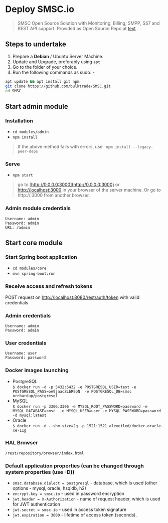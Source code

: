 # Deploy SMSC.io
> SMSC Open Source Solution with Monitoring, Billing, SMPP, SS7 and REST API support.
> Provided as Open Source Repo at [text](https://github.com/bulktrade/SMSC#)

## Steps to undertake
1. Prepare a **Debian** / Ubuntu Server Machine.
2. Update and Upgrade, preferably using `apt`
3. Go to the folder of your choice.
4. Run the following commands as sudo: -

```bash
apt update && apt install git npm
git clone https://github.com/bulktrade/SMSC.git
cd SMSC
```

## Start admin module

### Installation
* `cd modules/admin`
* `npm install`

> If the above method fails with errors, use ` npm install --legacy-peer-deps`

### Serve
* `npm start` 

> go to [http://0.0.0.0:3000](http://0.0.0.0:3000) or [http://localhost:3000](http://localhost:3000) in your browser of the server machine.
> Or go to http://<server-ip>:3000 from another browser.

### Admin module credentials
	
	Username: admin
	Password: admin
	URL: /admin
	
## Start core module

### Start Spring boot application
* `cd modules/core`
* `mvn spring-boot:run`

### Receive access and refresh tokens
 POST request on [http://localhost:8080/rest/auth/token](http://localhost:8080/rest/auth/token) with valid credentials
 
### Admin credentials
 
	Username: admin
	Password: admin
	
### User credentials

	Username: user
	Password: password
	
### Docker images launching

* PostgreSQL   
`$ docker run -d -p 5432:5432 -e POSTGRESQL_USER=test -e POSTGRESQL_PASS=oe9jaacZLbR9pN 
-e POSTGRESQL_DB=smsc orchardup/postgresql` 
* MySQL   
`$ docker run -p 3306:3306 -e MYSQL_ROOT_PASSWORD=password -e MYSQL_DATABASE=smsc 
-e MYSQL_USER=user -e MYSQL_PASSWORD=password -d mysql:latest` 
* Oracle  
`$ docker run -d --shm-size=2g -p 1521:1521 alexeiled/docker-oracle-xe-11g` 

### HAL Browser

    /rest/repository/browser/index.html

### Default application properties (can be changed through system properties (use -D))
* `smsc.database.dialect = postgresql` - database, which is used (other options - mysql, oracle, hsqldb, h2)
* `encrypt.key = smsc.io` - used in password encryption
* `jwt.header = X-Authorization` - name of request header, which is used for JWT authentication
* `jwt.secret = smsc.io` - used in access token signature
* `jwt.expiration = 3600` - lifetime of access token (seconds).